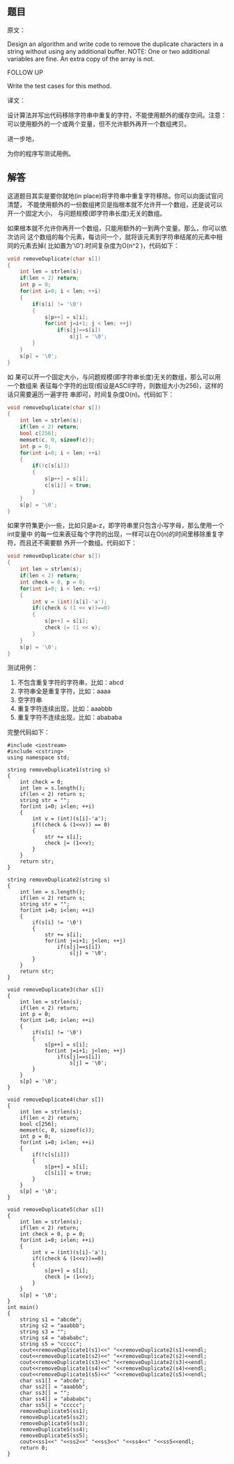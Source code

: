 ## 题目

原文：

Design an algorithm and write code to remove the duplicate characters in a string without using any additional buffer. NOTE: One or two additional variables are fine. An extra copy of the array is not.

FOLLOW UP

Write the test cases for this method.

译文：

设计算法并写出代码移除字符串中重复的字符，不能使用额外的缓存空间。注意： 可以使用额外的一个或两个变量，但不允许额外再开一个数组拷贝。

进一步地，

为你的程序写测试用例。

## 解答

这道题目其实是要你就地(in place)将字符串中重复字符移除。你可以向面试官问清楚， 不能使用额外的一份数组拷贝是指根本就不允许开一个数组，还是说可以开一个固定大小， 与问题规模(即字符串长度)无关的数组。

如果根本就不允许你再开一个数组，只能用额外的一到两个变量。那么，你可以依次访问 这个数组的每个元素，每访问一个，就将该元素到字符串结尾的元素中相同的元素去掉( 比如置为’\0’).时间复杂度为O(n^2 )，代码如下：

```c
void removeDuplicate(char s[])
{
    int len = strlen(s);
    if(len < 2) return;
    int p = 0;
    for(int i=0; i < len; ++i)
    {
        if(s[i] != '\0')
        {
            s[p++] = s[i];
            for(int j=i+1; j < len; ++j)
                if(s[j]==s[i])
                    s[j] = '\0';
        }
    }
    s[p] = '\0';
}

```

如	果可以开一个固定大小，与问题规模(即字符串长度)无关的数组，那么可以用一个数组来 表征每个字符的出现(假设是ASCII字符，则数组大小为256)，这样的话只需要遍历一遍字符 串即可，时间复杂度O(n)。代码如下：

```cpp
void removeDuplicate(char s[])
{
    int len = strlen(s);
    if(len < 2) return;
    bool c[256];
    memset(c, 0, sizeof(c));
    int p = 0;
    for(int i=0; i < len; ++i)
    {
        if(!c[s[i]])
        {
            s[p++] = s[i];
            c[s[i]] = true;
        }
    }
    s[p] = '\0';    
}

```

如果字符集更小一些，比如只是a-z，即字符串里只包含小写字母，那么使用一个int变量中 的每一位来表征每个字符的出现，一样可以在O(n)的时间里移除重复字符，而且还不需要额 外开一个数组。代码如下：

```cpp
void removeDuplicate(char s[])
{
    int len = strlen(s);
    if(len < 2) return;
    int check = 0, p = 0;
    for(int i=0; i < len; ++i)
    {
        int v = (int)(s[i]-'a');
        if((check & (1 << v))==0)
        {
            s[p++] = s[i];
            check |= (1 << v);
        }
    }
    s[p] = '\0';
}

```

测试用例：

1. 不包含重复字符的字符串，比如：abcd
2. 字符串全是重复字符，比如：aaaa
3. 空字符串
4. 重复字符连续出现，比如：aaabbb
5. 重复字符不连续出现，比如：abababa

完整代码如下：

```
#include <iostream>
#include <cstring>
using namespace std;

string removeDuplicate1(string s)
{
    int check = 0;
    int len = s.length();
    if(len < 2) return s;
    string str = "";
    for(int i=0; i<len; ++i)
    {
        int v = (int)(s[i]-'a');
        if((check & (1<<v)) == 0)
        {
            str += s[i];
            check |= (1<<v);
        }
    }
    return str;
}

string removeDuplicate2(string s)
{
    int len = s.length();
    if(len < 2) return s;
    string str = "";
    for(int i=0; i<len; ++i)
    {
        if(s[i] != '\0')
        {
            str += s[i];
            for(int j=i+1; j<len; ++j)
                if(s[j]==s[i])
                    s[j] = '\0';
        }
    }
    return str;
}

void removeDuplicate3(char s[])
{
    int len = strlen(s);
    if(len < 2) return;
    int p = 0;
    for(int i=0; i<len; ++i)
    {
        if(s[i] != '\0')
        {
            s[p++] = s[i];
            for(int j=i+1; j<len; ++j)
                if(s[j]==s[i])
                    s[j] = '\0';
        }
    }
    s[p] = '\0';
}

void removeDuplicate4(char s[])
{
    int len = strlen(s);
    if(len < 2) return;
    bool c[256];
    memset(c, 0, sizeof(c));
    int p = 0;
    for(int i=0; i<len; ++i)
    {
        if(!c[s[i]])
        {
            s[p++] = s[i];
            c[s[i]] = true;
        }
    }
    s[p] = '\0';    
}

void removeDuplicate5(char s[])
{
    int len = strlen(s);
    if(len < 2) return;
    int check = 0, p = 0;
    for(int i=0; i<len; ++i)
    {
        int v = (int)(s[i]-'a');
        if((check & (1<<v))==0)
        {
            s[p++] = s[i];
            check |= (1<<v);
        }
    }
    s[p] = '\0';
}
int main()
{
    string s1 = "abcde";
    string s2 = "aaabbb";
    string s3 = "";
    string s4 = "abababc";
    string s5 = "ccccc";
    cout<<removeDuplicate1(s1)<<" "<<removeDuplicate2(s1)<<endl;
    cout<<removeDuplicate1(s2)<<" "<<removeDuplicate2(s2)<<endl;
    cout<<removeDuplicate1(s3)<<" "<<removeDuplicate2(s3)<<endl;
    cout<<removeDuplicate1(s4)<<" "<<removeDuplicate2(s4)<<endl;
    cout<<removeDuplicate1(s5)<<" "<<removeDuplicate2(s5)<<endl;
    char ss1[] = "abcde";
    char ss2[] = "aaabbb";
    char ss3[] = "";
    char ss4[] = "abababc";
    char ss5[] = "ccccc";
    removeDuplicate5(ss1);
    removeDuplicate5(ss2);
    removeDuplicate5(ss3);
    removeDuplicate5(ss4);
    removeDuplicate5(ss5);
    cout<<ss1<<" "<<ss2<<" "<<ss3<<" "<<ss4<<" "<<ss5<<endl;
    return 0;
}

```